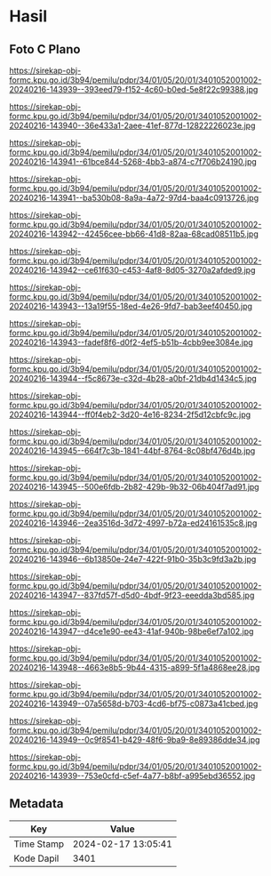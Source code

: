 # Hasil

## Foto C Plano

https://sirekap-obj-formc.kpu.go.id/3b94/pemilu/pdpr/34/01/05/20/01/3401052001002-20240216-143939--393eed79-f152-4c60-b0ed-5e8f22c99388.jpg

https://sirekap-obj-formc.kpu.go.id/3b94/pemilu/pdpr/34/01/05/20/01/3401052001002-20240216-143940--36e433a1-2aee-41ef-877d-12822226023e.jpg

https://sirekap-obj-formc.kpu.go.id/3b94/pemilu/pdpr/34/01/05/20/01/3401052001002-20240216-143941--61bce844-5268-4bb3-a874-c7f706b24190.jpg

https://sirekap-obj-formc.kpu.go.id/3b94/pemilu/pdpr/34/01/05/20/01/3401052001002-20240216-143941--ba530b08-8a9a-4a72-97d4-baa4c0913726.jpg

https://sirekap-obj-formc.kpu.go.id/3b94/pemilu/pdpr/34/01/05/20/01/3401052001002-20240216-143942--42456cee-bb66-41d8-82aa-68cad08511b5.jpg

https://sirekap-obj-formc.kpu.go.id/3b94/pemilu/pdpr/34/01/05/20/01/3401052001002-20240216-143942--ce61f630-c453-4af8-8d05-3270a2afded9.jpg

https://sirekap-obj-formc.kpu.go.id/3b94/pemilu/pdpr/34/01/05/20/01/3401052001002-20240216-143943--13a19f55-18ed-4e26-9fd7-bab3eef40450.jpg

https://sirekap-obj-formc.kpu.go.id/3b94/pemilu/pdpr/34/01/05/20/01/3401052001002-20240216-143943--fadef8f6-d0f2-4ef5-b51b-4cbb9ee3084e.jpg

https://sirekap-obj-formc.kpu.go.id/3b94/pemilu/pdpr/34/01/05/20/01/3401052001002-20240216-143944--f5c8673e-c32d-4b28-a0bf-21db4d1434c5.jpg

https://sirekap-obj-formc.kpu.go.id/3b94/pemilu/pdpr/34/01/05/20/01/3401052001002-20240216-143944--ff0f4eb2-3d20-4e16-8234-2f5d12cbfc9c.jpg

https://sirekap-obj-formc.kpu.go.id/3b94/pemilu/pdpr/34/01/05/20/01/3401052001002-20240216-143945--664f7c3b-1841-44bf-8764-8c08bf476d4b.jpg

https://sirekap-obj-formc.kpu.go.id/3b94/pemilu/pdpr/34/01/05/20/01/3401052001002-20240216-143945--500e6fdb-2b82-429b-9b32-06b404f7ad91.jpg

https://sirekap-obj-formc.kpu.go.id/3b94/pemilu/pdpr/34/01/05/20/01/3401052001002-20240216-143946--2ea3516d-3d72-4997-b72a-ed24161535c8.jpg

https://sirekap-obj-formc.kpu.go.id/3b94/pemilu/pdpr/34/01/05/20/01/3401052001002-20240216-143946--6b13850e-24e7-422f-91b0-35b3c9fd3a2b.jpg

https://sirekap-obj-formc.kpu.go.id/3b94/pemilu/pdpr/34/01/05/20/01/3401052001002-20240216-143947--837fd57f-d5d0-4bdf-9f23-eeedda3bd585.jpg

https://sirekap-obj-formc.kpu.go.id/3b94/pemilu/pdpr/34/01/05/20/01/3401052001002-20240216-143947--d4ce1e90-ee43-41af-940b-98be6ef7a102.jpg

https://sirekap-obj-formc.kpu.go.id/3b94/pemilu/pdpr/34/01/05/20/01/3401052001002-20240216-143948--4663e8b5-9b44-4315-a899-5f1a4868ee28.jpg

https://sirekap-obj-formc.kpu.go.id/3b94/pemilu/pdpr/34/01/05/20/01/3401052001002-20240216-143949--07a5658d-b703-4cd6-bf75-c0873a41cbed.jpg

https://sirekap-obj-formc.kpu.go.id/3b94/pemilu/pdpr/34/01/05/20/01/3401052001002-20240216-143949--0c9f8541-b429-48f6-9ba9-8e89386dde34.jpg

https://sirekap-obj-formc.kpu.go.id/3b94/pemilu/pdpr/34/01/05/20/01/3401052001002-20240216-143939--753e0cfd-c5ef-4a77-b8bf-a995ebd36552.jpg


## Metadata

| Key        | Value               |
| ---------- | ------------------- |
| Time Stamp | 2024-02-17 13:05:41 |
| Kode Dapil | 3401                |



